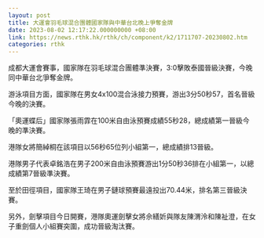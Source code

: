 ```yaml
---
layout: post
title: 大運會羽毛球混合團體國家隊與中華台北晚上爭奪金牌
date: 2023-08-02 12:17:22.000000000 +08:00
link: https://news.rthk.hk/rthk/ch/component/k2/1711707-20230802.htm
categories: rthk
---
```


成都大運會賽事，國家隊在羽毛球混合團體準決賽，3:0擊敗泰國晉級決賽，今晚同中華台北爭奪金牌。

游泳項目方面，國家隊在男女4x100混合泳接力預賽，游出3分50秒57，首名晉級今晚的決賽。

「奧運蝶后」國家隊張雨霏在100米自由泳預賽成績55秒28，總成績第一晉級今晚的準決賽。

港隊女將簡綽桐在該項目以56秒65位列小組第一，總成績排13晉級。

港隊男子代表卓銘浩在男子200米自由泳預賽游出1分50秒36排在小組第一，以總成績第7晉級準決賽。

至於田徑項目，國家隊王琦在男子鏈球預賽最遠投出70.44米，排名第三晉級決賽。

另外，劍擊項目今日開賽，港隊奧運劍擊女將佘繕妡與隊友陳渭泠和陳祉澄，在女子重劍個人小組賽突圍，成功晉級淘汰賽。
